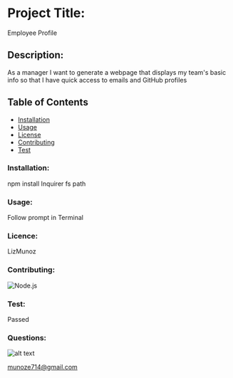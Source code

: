
# Project Title:
Employee Profile

## Description:
As a manager
I want to generate a webpage that displays my team's basic info
so that I have quick access to emails and GitHub profiles

## Table of Contents

* [Installation](#Installation)
* [Usage](#Usage)
* [License](#License)
* [Contributing](#Contributing)
* [Test](#Test)

### Installation:
npm install Inquirer fs path

### Usage:
Follow prompt in Terminal

### Licence:
LizMunoz

### Contributing:
![Node.js](https://img.shields.io/badge/Contributor%20Covenant-v2.0%20adopted-ff69b4.svg)

### Test:
Passed

### Questions:

![alt text](https://avatars0.githubusercontent.com/u/59346164?v=4)

[munoze714@gmail.com
](munoze714@gmail.com)
